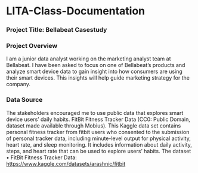 # LITA-Class-Documentation

### Project Title: Bellabeat Casestudy

### Project Overview
I am a junior data analyst working on the marketing analyst team at Bellabeat. I have been asked to focus on one of Bellabeat’s products and analyze smart device data to gain insight into how consumers are using their smart devices. This insights will help guide marketing strategy for the company.

### Data Source
The stakeholders encouraged me to use public data that explores smart device users’ daily habits. FitBit Fitness Tracker Data (CC0: Public Domain, dataset made available through Mobius). This Kaggle data set contains personal fitness tracker from fitbit users who consented to the submission of personal tracker data, including minute-level output for physical activity, heart rate, and sleep monitoring. It includes information about daily activity, steps, and heart rate that can be used to explore users’ habits. The dataset
•	FitBit Fitness Tracker Data: https://www.kaggle.com/datasets/arashnic/fitbit
